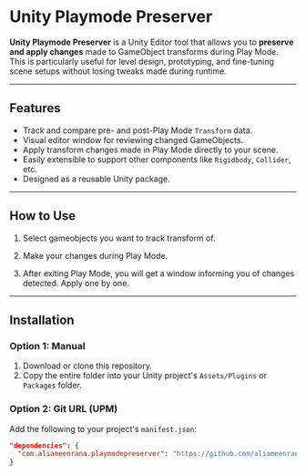 # Unity Playmode Preserver

**Unity Playmode Preserver** is a Unity Editor tool that allows you to **preserve and apply changes** made to GameObject transforms during Play Mode. This is particularly useful for level design, prototyping, and fine-tuning scene setups without losing tweaks made during runtime.

---

## Features

- Track and compare pre- and post-Play Mode `Transform` data.
- Visual editor window for reviewing changed GameObjects.
- Apply transform changes made in Play Mode directly to your scene.
- Easily extensible to support other components like `Rigidbody`, `Collider`, etc.
- Designed as a reusable Unity package.

---

## How to Use

1. Select gameobjects you want to track transform of.

2. Make your changes during Play Mode.

3. After exiting Play Mode, you will get a window informing you of changes detected. Apply one by one.

---

## Installation

### Option 1: Manual

1. Download or clone this repository.
2. Copy the entire folder into your Unity project's `Assets/Plugins` or `Packages` folder.

### Option 2: Git URL (UPM)

Add the following to your project's `manifest.json`:

```json
"dependencies": {
  "com.aliameenrana.playmodepreserver": "https://github.com/aliameenrana/Unity-Playmode-Preserver.git"
}
